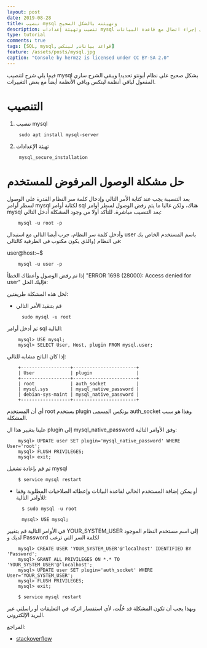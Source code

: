```yaml
---
layout: post
date: 2019-08-28
title: تنصيب mysql وتهيئته بالشكل الصحيح 
description: تنصيب وتهيئة إعدادات mysql بالشكل الصحيح وحل مشكلة رفض الوصول للمستخدم وعدم القدرة على إجراء اتصال مع قاعدة البيانات
type: tutorial
comments: true
tags: [SQL, mysql, قواعد بيانات, لينكس]
feature: /assets/posts/mysql.jpg
caption: "Console by hermzz is licensed under CC BY-SA 2.0"
---
```





فيما يلي شرح لتنصيب mysql بشكل صحيح على نظام أبونتو تحديدا ويبقى الشرح ساري المفعول لباقي أنظمة لينكس وباقي الأنظمة أيضاً مع بعض التغييرات.

# التنصيب 

1. تنصيب mysql

		sudo apt install mysql-server

2. تهيئة الإعدادات

		mysql_secure_installation

# حل مشكلة الوصول المرفوض للمستخدم

بعد التنصيبة يجب عند كتابة الأمر التالي وإدخال كلمة سر النظام القدرة على الوصول لسطر أوامر mysql لكتابة أوامر sql هناك، ولكن غالبا ما يتم رفض الوصول لسطر أوامر mysql بعد التنصيب مباشرة، للتأكد أولا من وجود المشكلة أدخل التالي:

		mysql -u root -p
	
وأدخل كلمة سر النظام، جرب أيضا التالي مع استبدال user باسم المستخدم الخاص بك في النظام (والذي يكون مكتوب في الطرفية كالتالي: 

user@host:~$

		mysql -u user -p

إذا تم رفض الوصول وأعطاك الخطأ "ERROR 1698 (28000): Access denied for user" فإليك الحل:

 لحل هذه المشكلة طريقتين:

* قم بتنفيذ الأمر التالي

		sudo mysql -u root

ثم أدخل أوامر sql التالية:

		mysql> USE mysql;
		mysql> SELECT User, Host, plugin FROM mysql.user;

إذا كان الناتج مشابه للتالي:


		+------------------+-----------------------+
		| User             | plugin                |
		+------------------+-----------------------+
		| root             | auth_socket           |
		| mysql.sys        | mysql_native_password |
		| debian-sys-maint | mysql_native_password |
		+------------------+-----------------------+

أي أن المستخدم root يستخدم plugin يونكس المسمى auth_socket وهذا هو سبب المشكلة.

علينا بتغيير هذا ال plugin إلى mysql_native_password وفق الأوامر التالية:

		mysql> UPDATE user SET plugin='mysql_native_password' WHERE User='root';
		mysql> FLUSH PRIVILEGES;
		mysql> exit;

ثم قم بإعادة تشغيل mysql

		$ service mysql restart
	
* أو يمكن إضافة المستخدم الحالي لقاعدة البيانات وإعطائه الصلاحيات المطلوبة وفقا للأوامر التالية:

		$ sudo mysql -u root 

		mysql> USE mysql;

في الأوامر التالية قم بتغيير YOUR_SYSTEM_USER إلى اسم مستخدم النظام الموجود لديك و Password لكلمة السر التي ترغب

		mysql> CREATE USER 'YOUR_SYSTEM_USER'@'localhost' IDENTIFIED BY 'Password';
		mysql> GRANT ALL PRIVILEGES ON *.* TO 'YOUR_SYSTEM_USER'@'localhost';
		mysql> UPDATE user SET plugin='auth_socket' WHERE User='YOUR_SYSTEM_USER';
		mysql> FLUSH PRIVILEGES;
		mysql> exit;

		$ service mysql restart

وبهذا يجب أن تكون المشكلة قد حُلَّت، ﻷي استفسار اتركه في التعليقات أو راسلني عبر البريد الإلكتروني.


المراجع:

* [stackoverflow](https://stackoverflow.com/questions/39281594/error-1698-28000-access-denied-for-user-rootlocalhost)
